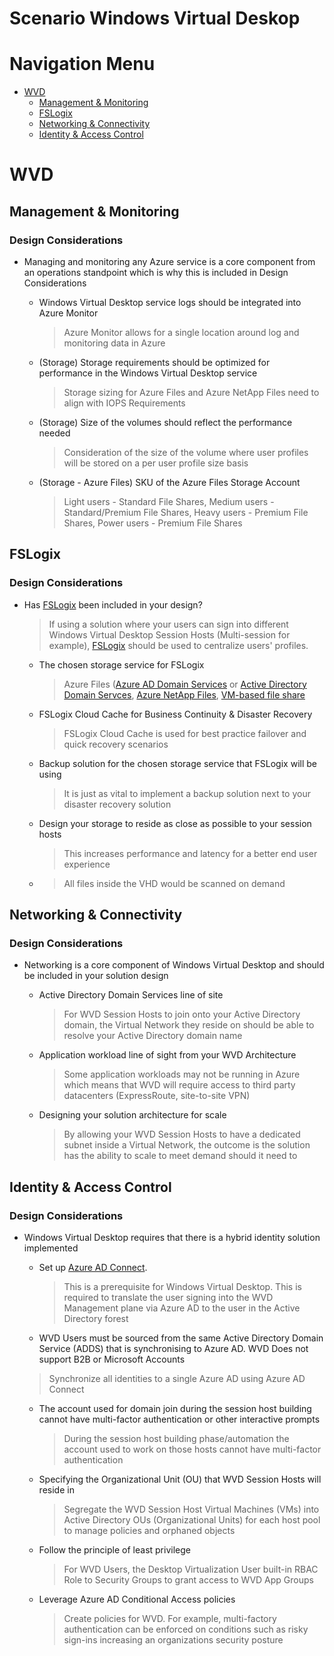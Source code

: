 # Scenario Windows Virtual Deskop

# Navigation Menu

  - [WVD](#WVD)
    - [Management &amp; Monitoring](#Management--Monitoring)
    - [FSLogix](#FSLogix)
    - [Networking &amp; Connectivity](#Networking--Connectivity)
    - [Identity &amp; Access Control](#Identity--Access-Control)
# WVD
        
## Management &amp; Monitoring
### Design Considerations
* Managing and monitoring any Azure service is a core component from an operations standpoint which is why this is included in Design Considerations
  - Windows Virtual Desktop service logs should be integrated into Azure Monitor
    > Azure Monitor allows for a single location around log and monitoring data in Azure
                                
                            
  - (Storage) Storage requirements should be optimized for performance in the Windows Virtual Desktop service
    > Storage sizing for Azure Files and Azure NetApp Files need to align with IOPS Requirements
                                
                            
  - (Storage) Size of the volumes should reflect the performance needed
    > Consideration of the size of the volume where user profiles will be stored on a per user profile size basis
                                
                            
  - (Storage - Azure Files) SKU of the Azure Files Storage Account
    > Light users - Standard File Shares, Medium users - Standard/Premium File Shares, Heavy users - Premium File Shares, Power users - Premium File Shares
                                
                            
## FSLogix
### Design Considerations
* Has [FSLogix](https://docs.microsoft.com/en-us/azure/architecture/example-scenario/wvd/windows-virtual-desktop-fslogix) been included in your design?
  > If using a solution where your users can sign into different Windows Virtual Desktop Session Hosts (Multi-session for example), [FSLogix](https://docs.microsoft.com/en-us/azure/architecture/example-scenario/wvd/windows-virtual-desktop-fslogix) should be used to centralize users' profiles.
                            
  - The chosen storage service for FSLogix
    > Azure Files ([Azure AD Domain Services](https://docs.microsoft.com/en-us/azure/virtual-desktop/create-profile-container-adds) or [Active Directory Domain Servces](https://docs.microsoft.com/en-us/azure/virtual-desktop/create-file-share), [Azure NetApp Files](https://docs.microsoft.com/en-us/azure/virtual-desktop/create-fslogix-profile-container), [VM-based file share](https://docs.microsoft.com/en-us/azure/virtual-desktop/create-host-pools-user-profile)
                                
                            
  - FSLogix Cloud Cache for Business Continuity &amp; Disaster Recovery
    > FSLogix Cloud Cache is used for best practice failover and quick recovery scenarios
                                
                            
  - Backup solution for the chosen storage service that FSLogix will be using
    > It is just as vital to implement a backup solution next to your disaster recovery solution
                                
                            
  - Design your storage to reside as close as possible to your session hosts
    > This increases performance and latency for a better end user experience
                                
                            
  - 
    > All files inside the VHD would be scanned on demand
                                
                            
## Networking &amp; Connectivity
### Design Considerations
* Networking is a core component of Windows Virtual Desktop and should be included in your solution design
  - Active Directory Domain Services line of site
    > For WVD Session Hosts to join onto your Active Directory domain, the Virtual Network they reside on should be able to resolve your Active Directory domain name
                                
                            
  - Application workload line of sight from your WVD Architecture
    > Some application workloads may not be running in Azure which means that WVD will require access to third party datacenters (ExpressRoute, site-to-site VPN)
                                
                            
  - Designing your solution architecture for scale
    > By allowing your WVD Session Hosts to have a dedicated subnet inside a Virtual Network, the outcome is the solution has the ability to scale to meet demand should it need to
                                
                            
## Identity &amp; Access Control
### Design Considerations
* Windows Virtual Desktop requires that there is a hybrid identity solution implemented
  - Set up  [Azure AD Connect](https://docs.microsoft.com/en-us/azure/active-directory/hybrid/whatis-azure-ad-connect).
    > This is a prerequisite for Windows Virtual Desktop. This is required to translate the user signing into the WVD Management plane via Azure AD to the user in the Active Directory forest
                                
                            
  -  WVD Users must be sourced from the same Active Directory Domain Service (ADDS) that is synchronising to Azure AD. WVD Does not support B2B or Microsoft Accounts
    > Synchronize all identities to a single Azure AD using Azure AD Connect
                                
                            
  - The account used for domain join during the session host building cannot have multi-factor authentication or other interactive prompts
    > During the session host building phase/automation the account used to work on those hosts cannot have multi-factor authentication
                                
                            
  - Specifying the Organizational Unit (OU) that WVD Session Hosts will reside in
    > Segregate the WVD Session Host Virtual Machines (VMs) into Active Directory OUs (Organizational Units) for each host pool to manage policies and orphaned objects
                                
                            
  - Follow the principle of least privilege
    > For WVD Users, the Desktop Virtualization User built-in RBAC Role to Security Groups to grant access to WVD App Groups
                                
                            
  - Leverage Azure AD Conditional Access policies
    > Create policies for WVD. For example, multi-factory authentication can be enforced on conditions such as risky sign-ins increasing an organizations security posture
                                
                            